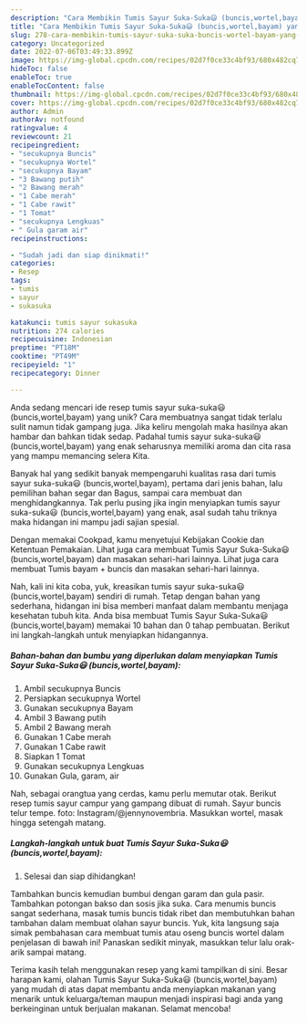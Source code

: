 ```yaml
---
description: "Cara Membikin Tumis Sayur Suka-Suka😃 (buncis,wortel,bayam) yang Mantap"
title: "Cara Membikin Tumis Sayur Suka-Suka😃 (buncis,wortel,bayam) yang Mantap"
slug: 278-cara-membikin-tumis-sayur-suka-suka-buncis-wortel-bayam-yang-mantap
category: Uncategorized
date: 2022-07-06T03:49:33.899Z
image: https://img-global.cpcdn.com/recipes/02d7f0ce33c4bf93/680x482cq70/tumis-sayur-suka-suka-bunciswortelbayam-foto-resep-utama.jpg
hideToc: false
enableToc: true
enableTocContent: false
thumbnail: https://img-global.cpcdn.com/recipes/02d7f0ce33c4bf93/680x482cq70/tumis-sayur-suka-suka-bunciswortelbayam-foto-resep-utama.jpg
cover: https://img-global.cpcdn.com/recipes/02d7f0ce33c4bf93/680x482cq70/tumis-sayur-suka-suka-bunciswortelbayam-foto-resep-utama.jpg
author: Admin
authorAv: notfound
ratingvalue: 4
reviewcount: 21
recipeingredient:
- "secukupnya Buncis"
- "secukupnya Wortel"
- "secukupnya Bayam"
- "3 Bawang putih"
- "2 Bawang merah"
- "1 Cabe merah"
- "1 Cabe rawit"
- "1 Tomat"
- "secukupnya Lengkuas"
- " Gula garam air"
recipeinstructions:

- "Sudah jadi dan siap dinikmati!"
categories:
- Resep
tags:
- tumis
- sayur
- sukasuka

katakunci: tumis sayur sukasuka 
nutrition: 274 calories
recipecuisine: Indonesian
preptime: "PT18M"
cooktime: "PT49M"
recipeyield: "1"
recipecategory: Dinner

---
```





Anda sedang mencari ide resep tumis sayur suka-suka😃 (buncis,wortel,bayam) yang unik? Cara membuatnya sangat tidak terlalu sulit namun tidak gampang juga. Jika keliru mengolah maka hasilnya akan hambar dan bahkan tidak sedap. Padahal tumis sayur suka-suka😃 (buncis,wortel,bayam) yang enak seharusnya memiliki aroma dan cita rasa yang mampu memancing selera Kita.





Banyak hal yang sedikit banyak mempengaruhi kualitas rasa dari tumis sayur suka-suka😃 (buncis,wortel,bayam), pertama dari jenis bahan, lalu pemilihan bahan segar dan Bagus, sampai cara membuat dan menghidangkannya. Tak perlu pusing jika ingin menyiapkan tumis sayur suka-suka😃 (buncis,wortel,bayam) yang enak,      asal sudah tahu triknya maka hidangan ini mampu jadi sajian spesial.














Dengan memakai Cookpad, kamu menyetujui Kebijakan Cookie dan Ketentuan Pemakaian. Lihat juga cara membuat Tumis Sayur Suka-Suka😃 (buncis,wortel,bayam) dan masakan sehari-hari lainnya. Lihat juga cara membuat Tumis bayam + buncis dan masakan sehari-hari lainnya.






Nah, kali ini kita coba, yuk, kreasikan tumis sayur suka-suka😃 (buncis,wortel,bayam) sendiri di rumah. Tetap dengan bahan yang sederhana, hidangan ini bisa memberi manfaat dalam membantu menjaga kesehatan tubuh kita. Anda bisa membuat Tumis Sayur Suka-Suka😃 (buncis,wortel,bayam) memakai 10 bahan dan 0 tahap pembuatan. Berikut ini langkah-langkah untuk menyiapkan hidangannya.

<!--inarticleads1-->

##### Bahan-bahan dan bumbu yang diperlukan dalam menyiapkan Tumis Sayur Suka-Suka😃 (buncis,wortel,bayam):

1. Ambil secukupnya Buncis
1. Persiapkan secukupnya Wortel
1. Gunakan secukupnya Bayam
1. Ambil 3 Bawang putih
1. Ambil 2 Bawang merah
1. Gunakan 1 Cabe merah
1. Gunakan 1 Cabe rawit
1. Siapkan 1 Tomat
1. Gunakan secukupnya Lengkuas
1. Gunakan  Gula, garam, air


Nah, sebagai orangtua yang cerdas, kamu perlu memutar otak. Berikut resep tumis sayur campur yang gampang dibuat di rumah. Sayur buncis telur tempe. foto: Instagram/@jennynovembria. Masukkan wortel, masak hingga setengah matang. 

<!--inarticleads2-->

##### Langkah-langkah untuk buat Tumis Sayur Suka-Suka😃 (buncis,wortel,bayam):


1. Selesai dan siap dihidangkan!

Tambahkan buncis kemudian bumbui dengan garam dan gula pasir. Tambahkan potongan bakso dan sosis jika suka. Cara menumis buncis sangat sederhana, masak tumis buncis tidak ribet dan membutuhkan bahan tambahan dalam membuat olahan sayur buncis. Yuk, kita langsung saja simak pembahasan cara membuat tumis atau oseng buncis wortel dalam penjelasan di bawah ini! Panaskan sedikit minyak, masukkan telur lalu orak-arik sampai matang. 

Terima kasih telah menggunakan resep yang kami tampilkan di sini. Besar harapan kami, olahan Tumis Sayur Suka-Suka😃 (buncis,wortel,bayam) yang mudah di atas dapat membantu anda menyiapkan makanan yang menarik untuk keluarga/teman maupun menjadi inspirasi bagi anda yang berkeinginan untuk berjualan makanan. Selamat mencoba!
